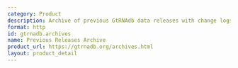 ```yaml
---
category: Product
description: Archive of previous GtRNAdb data releases with change logs
format: http
id: gtrnadb.archives
name: Previous Releases Archive
product_url: https://gtrnadb.org/archives.html
layout: product_detail
---
```


